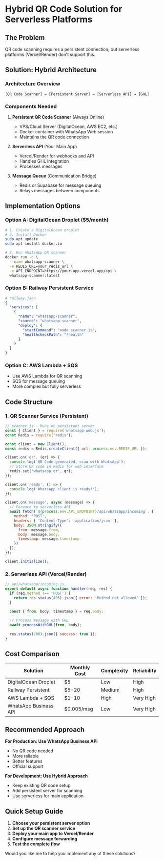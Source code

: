 # Hybrid QR Code Solution for Serverless Platforms

## The Problem
QR code scanning requires a persistent connection, but serverless platforms (Vercel/Render) don't support this.

## Solution: Hybrid Architecture

### Architecture Overview
```
[QR Code Scanner] → [Persistent Server] → [Serverless API] → [GHL]
```

### Components Needed

1. **Persistent QR Code Scanner** (Always Online)
   - VPS/Cloud Server (DigitalOcean, AWS EC2, etc.)
   - Docker container with WhatsApp Web session
   - Maintains the QR code connection

2. **Serverless API** (Your Main App)
   - Vercel/Render for webhooks and API
   - Handles GHL integration
   - Processes messages

3. **Message Queue** (Communication Bridge)
   - Redis or Supabase for message queuing
   - Relays messages between components

## Implementation Options

### Option A: DigitalOcean Droplet ($5/month)
```bash
# 1. Create a DigitalOcean droplet
# 2. Install Docker
sudo apt update
sudo apt install docker.io

# 3. Run WhatsApp QR scanner
docker run -d \
  --name whatsapp-scanner \
  -e REDIS_URL=your_redis_url \
  -e API_ENDPOINT=https://your-app.vercel.app/api \
  whatsapp-scanner:latest
```

### Option B: Railway Persistent Service
```yaml
# railway.json
{
  "services": [
    {
      "name": "whatsapp-scanner",
      "source": "whatsapp-scanner",
      "deploy": {
        "startCommand": "node scanner.js",
        "healthcheckPath": "/health"
      }
    }
  ]
}
```

### Option C: AWS Lambda + SQS
- Use AWS Lambda for QR scanning
- SQS for message queuing
- More complex but fully serverless

## Code Structure

### 1. QR Scanner Service (Persistent)
```javascript
// scanner.js - Runs on persistent server
const { Client } = require('whatsapp-web.js');
const Redis = require('redis');

const client = new Client();
const redis = Redis.createClient({ url: process.env.REDIS_URL });

client.on('qr', (qr) => {
  console.log('QR Code generated, scan with WhatsApp');
  // Store QR code in Redis for web interface
  redis.set('whatsapp_qr', qr);
});

client.on('ready', () => {
  console.log('WhatsApp client is ready!');
});

client.on('message', async (message) => {
  // Forward to serverless API
  await fetch(`${process.env.API_ENDPOINT}/api/whatsapp/incoming`, {
    method: 'POST',
    headers: { 'Content-Type': 'application/json' },
    body: JSON.stringify({
      from: message.from,
      body: message.body,
      timestamp: message.timestamp
    })
  });
});

client.initialize();
```

### 2. Serverless API (Vercel/Render)
```javascript
// api/whatsapp/incoming.js
export default async function handler(req, res) {
  if (req.method !== 'POST') {
    return res.status(405).json({ error: 'Method not allowed' });
  }

  const { from, body, timestamp } = req.body;
  
  // Process message with GHL
  await processWithGHL(from, body);
  
  res.status(200).json({ success: true });
}
```

## Cost Comparison

| Solution | Monthly Cost | Complexity | Reliability |
|----------|--------------|------------|-------------|
| DigitalOcean Droplet | $5 | Low | High |
| Railway Persistent | $5-20 | Medium | High |
| AWS Lambda + SQS | $1-10 | High | Very High |
| WhatsApp Business API | $0.005/msg | Low | Very High |

## Recommended Approach

**For Production: Use WhatsApp Business API**
- No QR code needed
- More reliable
- Better features
- Official support

**For Development: Use Hybrid Approach**
- Keep existing QR code setup
- Add persistent server for scanning
- Use serverless for main application

## Quick Setup Guide

1. **Choose your persistent server option**
2. **Set up the QR scanner service**
3. **Deploy your main app to Vercel/Render**
4. **Configure message forwarding**
5. **Test the complete flow**

Would you like me to help you implement any of these solutions?
